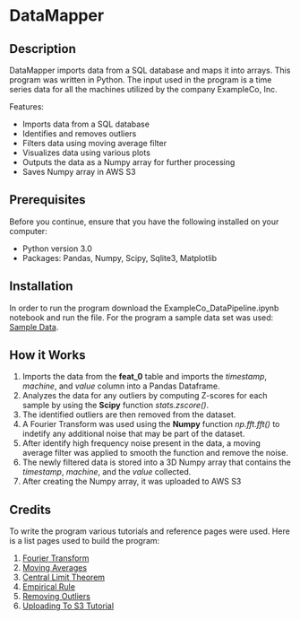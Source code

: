 
# DataMapper

## Description
DataMapper imports data from a SQL database and maps it into arrays. This program was written in Python. The input used in the program is a time series data for all the machines utilized by the company ExampleCo, Inc. 

Features:
* Imports data from a SQL database
* Identifies and removes outliers
* Filters data using moving average filter
* Visualizes data using various plots
* Outputs the data as a Numpy array for further processing
* Saves Numpy array in AWS S3

## Prerequisites
Before you continue, ensure that you have the following installed on your computer:
* Python version 3.0
* Packages: Pandas, Numpy, Scipy, Sqlite3, Matplotlib

## Installation
In order to run the program download the ExampleCo_DataPipeline.ipynb notebook and run the file. For the program a sample data set was used: <a href="https://drive.google.com/file/d/1GejVDBoFFVNprqMeTGnXu8hrYLj4aS4q/view " target="_blank">Sample Data</a>. 

## How it Works
1. Imports the data from the **feat_0** table and imports the *timestamp*, *machine*, and *value* column into a Pandas Dataframe.
2. Analyzes the data for any outliers by computing Z-scores for each sample by using the **Scipy** function *stats.zscore()*.
3. The identified outliers are then removed from the dataset.
4. A Fourier Transform was used using the **Numpy** function *np.fft.fft()* to indetify any additional noise that may be part of the dataset.
5. After identify high frequency noise present in the data, a moving average filter was applied to smooth the function and remove the noise.
6. The newly filtered data is stored into a 3D Numpy array that contains the *timestamp*, *machine*, and the *value* collected. 
7. After creating the Numpy array, it was uploaded to AWS S3

## Credits
To write the program various tutorials and reference pages were used. Here is a list pages used to build the program:
1. <a href="https://towardsdatascience.com/fast-fourier-transform-937926e591cb" target="_blank">Fourier Transform</a>
2. <a href="https://towardsdatascience.com/moving-averages-in-python-16170e20f6c" target="_blank">Moving Averages</a>
4. <a href="https://www.investopedia.com/terms/c/central_limit_theorem.asp" target="_blank">Central Limit Theorem</a>
5. <a href="https://www.investopedia.com/terms/e/empirical-rule.asp" target="_blank">Empirical Rule</a>
6. <a href="https://towardsdatascience.com/ways-to-detect-and-remove-the-outliers-404d16608dba" target="_blank">Removing Outliers</a>
7. <a href="https://www.youtube.com/watch?v=JmrYZPjSDl4" target="_blank">Uploading To S3 Tutorial</a>


